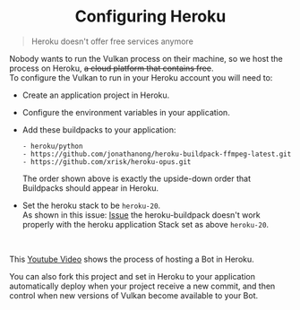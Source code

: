 <h1 align="center">Configuring Heroku</h1> 

> Heroku doesn't offer free services anymore 

Nobody wants to run the Vulkan process on their machine, so we host the process on Heroku, <s>a cloud platform that contains free</s>.<br>
To configure the Vulkan to run in your Heroku account you will need to:

- Create an application project in Heroku.
- Configure the environment variables in your application.
- Add these buildpacks to your application:
    
    ```
    - heroku/python
    - https://github.com/jonathanong/heroku-buildpack-ffmpeg-latest.git
    - https://github.com/xrisk/heroku-opus.git
    ```
    The order shown above is exactly the upside-down order that Buildpacks should appear in Heroku.
- Set the heroku stack to be `heroku-20`. <br>
    As shown in this issue: [Issue](https://github.com/RafaelSolVargas/Vulkan/issues/25) the heroku-buildpack doesn't work properly with the heroku application Stack set as above `heroku-20`.

<br>

This [Youtube Video](https://www.youtube.com/watch?v=BPvg9bndP1U&ab_channel=TechWithTim) shows the process of hosting a Bot in Heroku.

You can also fork this project and set in Heroku to your application automatically deploy when your project receive a new commit, and then control when new versions of Vulkan become available to your Bot. 